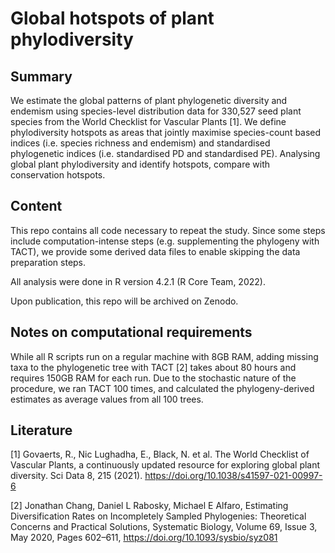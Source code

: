 # Global hotspots of plant phylodiversity

## Summary
We estimate the global patterns of plant phylogenetic diversity and endemism using species-level distribution data for 330,527 seed plant species from the World Checklist for Vascular Plants [1]. We define phylodiversity hotspots as areas that jointly maximise species-count based indices (i.e. species richness and endemism) and standardised phylogenetic indices (i.e. standardised PD and standardised PE). Analysing global plant phylodiversity and identify hotspots, compare with conservation hotspots.

## Content
This repo contains all code necessary to repeat the study. Since some steps include computation-intense steps (e.g. supplementing the phylogeny with TACT), we provide some derived data files to enable skipping the data preparation steps.

All analysis were done in R version 4.2.1 (R Core Team, 2022). 

Upon publication, this repo will be archived on Zenodo.

## Notes on computational requirements
While all R scripts run on a regular machine with 8GB RAM, adding missing taxa to the phylogenetic tree with TACT [2] takes about 80 hours and requires 150GB RAM for each run. Due to the stochastic nature of the procedure, we ran TACT 100 times, and calculated the phylogeny-derived estimates as average values from all 100 trees.

## Literature
[1] Govaerts, R., Nic Lughadha, E., Black, N. et al. The World Checklist of Vascular Plants, a continuously updated resource for exploring global plant diversity. Sci Data 8, 215 (2021). https://doi.org/10.1038/s41597-021-00997-6

[2] Jonathan Chang, Daniel L Rabosky, Michael E Alfaro, Estimating Diversification Rates on Incompletely Sampled Phylogenies: Theoretical Concerns and Practical Solutions, Systematic Biology, Volume 69, Issue 3, May 2020, Pages 602–611, https://doi.org/10.1093/sysbio/syz081
<!--# Links

[Manuscript](https://docs.google.com/document/d/10n0I9uDsZKgldacGPLwiH3PRePPw8nT8jgoGek2puzQ/edit#)

[Supplement](https://docs.google.com/document/d/1zH4zpbRLBgCsSY9FiQyHNe2FeAxJo6vJO0IdqfL6Mac/edit#)

Notebook for daily work, ideas etc: [google docs](https://docs.google.com/document/d/1xpm09o4z9haBdFzmqCq2ZjAE9qxPqobLEedJZhql3cM/edit#)
-->
